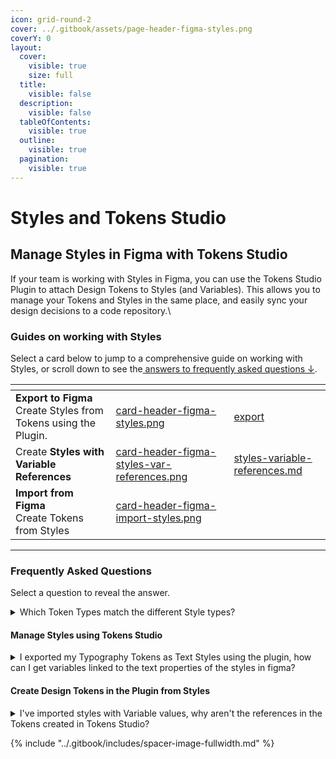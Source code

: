 ```yaml
---
icon: grid-round-2
cover: ../.gitbook/assets/page-header-figma-styles.png
coverY: 0
layout:
  cover:
    visible: true
    size: full
  title:
    visible: false
  description:
    visible: false
  tableOfContents:
    visible: true
  outline:
    visible: true
  pagination:
    visible: true
---
```


# Styles and Tokens Studio

## Manage Styles in Figma with Tokens Studio&#x20;

If your team is working with Styles in Figma, you can use the Tokens Studio Plugin to attach Design Tokens to Styles (and Variables). This allows you to manage your Tokens and Styles in the same place, and easily sync your design decisions to a code repository.\


### Guides on working with Styles&#x20;

Select a card below to jump to a comprehensive guide on working with Styles, or scroll down to see the[ answers to frequently asked questions ↓](styles-overview.md#frequently-asked-questions).

<table data-view="cards"><thead><tr><th></th><th data-hidden data-card-cover data-type="files"></th><th data-hidden data-card-target data-type="content-ref"></th></tr></thead><tbody><tr><td><strong>Export to Figma</strong><br>Create Styles from Tokens using the Plugin.</td><td><a href="../.gitbook/assets/card-header-figma-styles.png">card-header-figma-styles.png</a></td><td><a href="export/">export</a></td></tr><tr><td>Create <strong>Styles with Variable References</strong><br></td><td><a href="../.gitbook/assets/card-header-figma-styles-var-references.png">card-header-figma-styles-var-references.png</a></td><td><a href="export/styles-variable-references.md">styles-variable-references.md</a></td></tr><tr><td><strong>Import from Figma</strong><br>Create Tokens from Styles</td><td><a href="../.gitbook/assets/card-header-figma-import-styles.png">card-header-figma-import-styles.png</a></td><td></td></tr></tbody></table>





***



### Frequently Asked Questions

&#x20;Select a question to reveal the answer.&#x20;

<details>

<summary>Which Token Types match the different Style types?</summary>

Tokens Studio supports 23 unique Token Types and there is only 4 Style Types. Head to the Export to Figma (overview) guide which shows the relationships.&#x20;

[#supported-token-types](export/#supported-token-types "mention")

</details>



#### Manage Styles using Tokens Studio&#x20;

<details>

<summary>I exported my Typography Tokens as Text Styles using the plugin, how can I get variables linked to the text properties of the styles in figma? </summary>

This workflow is covered in the comprehensive guide to creating Styles with Variable References.&#x20;

[styles-variable-references.md](export/styles-variable-references.md "mention")

</details>



#### Create Design Tokens in the Plugin from Styles

<details>

<summary>I've imported styles with Variable values, why aren't the references in the Tokens created in Tokens Studio?</summary>

This is a known limitation of the Plugin.&#x20;

You can still import them but any connection to Variables will need to be manually created. Head to the Import Styles guide for more details.&#x20;

[styles.md](import/styles.md "mention")

</details>



{% include "../.gitbook/includes/spacer-image-fullwidth.md" %}
